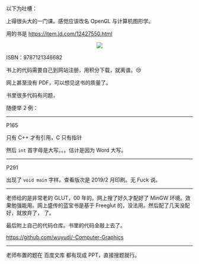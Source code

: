 # 

以下为吐槽：

上得很头大的一门课。感觉应该改名 OpenGL 与计算机图形学。

用的书是 https://item.jd.com/12427550.html

<div align=center>
<img src="https://img13.360buyimg.com/n1/jfs/t1/10082/10/12201/55783/5c76ab18E592a039d/3f035fd3d38af479.jpg">
</div>

ISBN：9787121346682

书上的代码需要自己到网站注册，用积分下载，就离谱。😒

网上甚至没有 PDF，可以想见这书的质量了。

书里很多代码有问题，

随便举 2 例：

---

P165

只有 C++ 才有引用，C 只有指针

然后 `int` 首字母是大写。。。估计是因为 Word 大写。

---

P291

出现了 `void main` 字样。查看版次是 2019/2 月印刷。无 Fuck 说。

---

老师给的是非常老的 GLUT，00 年的。网上搜了好久才配好了 MinGW 环境。效果勉强能用。网上盛传的蓝宝书是基于 Freeglut 的，没法用。然后配了几天没配好，就放弃了，
了。

最后附上自己的代码仓库。书里的代码全敲上去了。

https://github.com/wuyudi/-Computer-Graphics

---

老师布置的题在 百度文库 都有现成 PPT，直接搜题就行。
